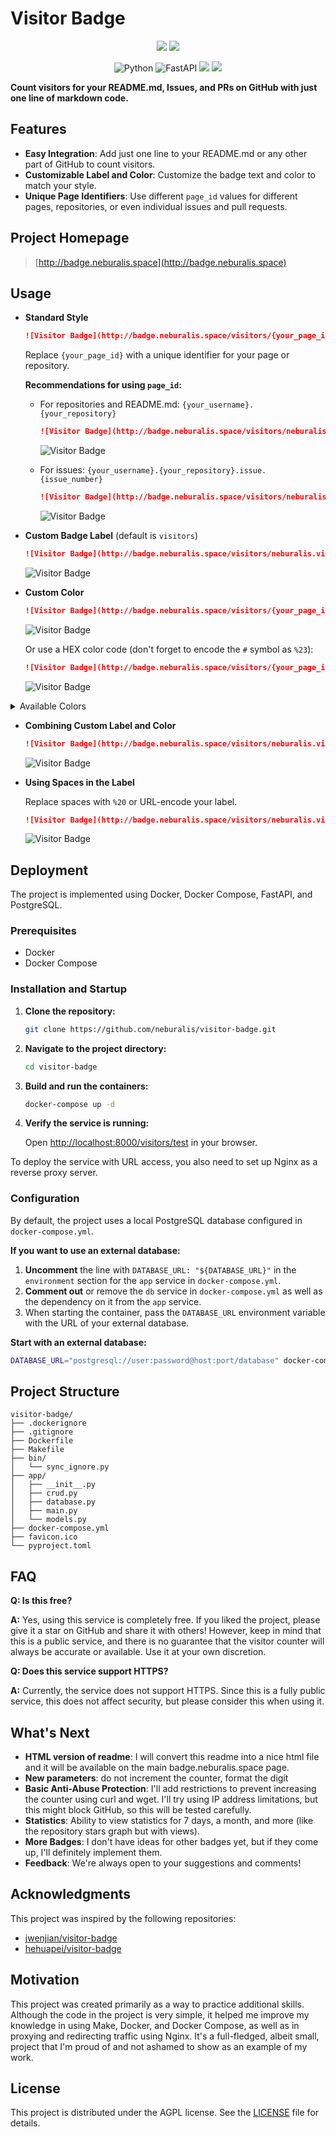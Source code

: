 # Visitor Badge

<p align="center">
    <img src="https://img.shields.io/github/last-commit/neburalis/visitor-badge?style=flat">
    <img src="https://img.shields.io/badge/License-AGPL-blue?style=flat">
</p>

<p align="center">
    <img src="https://img.shields.io/badge/Python-3776AB.svg?style=flat&amp;logo=Python&amp;logoColor=white" alt="Python">
    <img src="https://img.shields.io/badge/FastAPI-009688.svg?style=flat&amp;logo=FastAPI&amp;logoColor=white" alt="FastAPI">
    <img src="https://img.shields.io/badge/Docker%20Compose-2496ED?style=fflat&logo=docker&logoColor=white">
    <img src="https://img.shields.io/badge/postgresql-4169e1?style=flat&logo=postgresql&logoColor=white">
</p>

**Count visitors for your README.md, Issues, and PRs on GitHub with just one line of markdown code.**

## Features

- **Easy Integration**: Add just one line to your README.md or any other part of GitHub to count visitors.
- **Customizable Label and Color**: Customize the badge text and color to match your style.
- **Unique Page Identifiers**: Use different `page_id` values for different pages, repositories, or even individual issues and pull requests.

## Project Homepage

> [http://badge.neburalis.space](http://badge.neburalis.space)

## Usage

- **Standard Style**

  ```markdown
  ![Visitor Badge](http://badge.neburalis.space/visitors/{your_page_id})
  ```

  Replace `{your_page_id}` with a unique identifier for your page or repository.

  **Recommendations for using `page_id`:**

  - For repositories and README.md:
    `{your_username}.{your_repository}`

    ```markdown
    ![Visitor Badge](http://badge.neburalis.space/visitors/neburalis.visitor-badge)
    ```

    ![Visitor Badge](http://badge.neburalis.space/visitors/neburalis.visitor-badge)

  - For issues:
    `{your_username}.{your_repository}.issue.{issue_number}`

    ```markdown
    ![Visitor Badge](http://badge.neburalis.space/visitors/neburalis.visitor-badge.issue.1)
    ```

    ![Visitor Badge](http://badge.neburalis.space/visitors/neburalis.visitor-badge.issue.1)

- **Custom Badge Label** (default is `visitors`)

  ```markdown
  ![Visitor Badge](http://badge.neburalis.space/visitors/neburalis.visitor-badge?label=MyVisitors)
  ```

  ![Visitor Badge](http://badge.neburalis.space/visitors/neburalis.visitor-badge?label=MyVisitors)

- **Custom Color**

  ```markdown
  ![Visitor Badge](http://badge.neburalis.space/visitors/{your_page_id}?color=blue)
  ```
  ![Visitor Badge](http://badge.neburalis.space/visitors/neburalis.visitor-badge?color=blue)

  Or use a HEX color code (don't forget to encode the `#` symbol as `%23`):

  ```markdown
  ![Visitor Badge](http://badge.neburalis.space/visitors/{your_page_id}?color=%23ff69b4)
  ```
  ![Visitor Badge](http://badge.neburalis.space/visitors/neburalis.visitor-badge?color=%23ff69b4)

<details>
<summary>Available Colors</summary>

You can use the following colors to customize your badge. The color can be specified by name or in HEX format (e.g., `#FF0000` for red).

- **Primary Colors:**
  - BLACK: `#000000`
  - WHITE: `#FFFFFF`
  - RED: `#FF0000`
  - GREEN: `#00FF00`
  - BLUE: `#0000FF`
  - YELLOW: `#FFFF00`
  - CYAN: `#00FFFF`
  - MAGENTA: `#FF00FF`

- **Additional Colors:**
  - NAVY: `#000080`
  - DARKBLUE: `#00008B`
  - MEDIUMBLUE: `#0000CD`
  - DARKGREEN: `#006400`
  - TEAL: `#008080`
  - DARKCYAN: `#008B8B`
  - DEEPSKYBLUE: `#00BFFF`
  - DARKTURQUOISE: `#00CED1`
  - MIDNIGHTBLUE: `#191970`
  - DODGERBLUE: `#1E90FF`
  - FORESTGREEN: `#228B22`
  - SEAGREEN: `#2E8B57`
  - ROYALBLUE: `#4169E1`
  - STEELBLUE: `#4682B4`
  - INDIGO: `#4B0082`
  - DARKOLIVEGREEN: `#556B2F`
  - CADETBLUE: `#5F9EA0`
  - CORNFLOWERBLUE: `#6495ED`
  - REBECCAPURPLE: `#663399`
  - SLATEBLUE: `#6A5ACD`
  - OLIVEDRAB: `#6B8E23`
  - LIGHTSLATEGRAY: `#778899`
  - MEDIUMSLATEBLUE: `#7B68EE`
  - LAWNGREEN: `#7CFC00`
  - CHARTREUSE: `#7FFF00`
  - AQUAMARINE: `#7FFFD4`
  - MAROON: `#800000`
  - PURPLE: `#800080`
  - OLIVE: `#808000`
  - GRAY: `#808080`
  - SKYBLUE: `#87CEEB`
  - LIGHTSKYBLUE: `#87CEFA`
  - BLUEVIOLET: `#8A2BE2`
  - DARKRED: `#8B0000`
  - DARKMAGENTA: `#8B008B`
  - SADDLEBROWN: `#8B4513`
  - DARKSEAGREEN: `#8FBC8F`
  - LIGHTGREEN: `#90EE90`
  - MEDIUMPURPLE: `#9370DB`
  - DARKVIOLET: `#9400D3`
  - PALEGREEN: `#98FB98`
  - DARKORCHID: `#9932CC`
  - YELLOWGREEN: `#9ACD32`
  - SIENNA: `#A0522D`
  - BROWN: `#A52A2A`
  - DARKGRAY: `#A9A9A9`
  - LIGHTBLUE: `#ADD8E6`
  - GREENYELLOW: `#ADFF2F`
  - PALETURQUOISE: `#AFEEEE`
  - LIGHTSTEELBLUE: `#B0C4DE`
  - POWDERBLUE: `#B0E0E6`
  - FIREBRICK: `#B22222`
  - DARKGOLDENROD: `#B8860B`
  - MEDIUMORCHID: `#BA55D3`
  - ROSYBROWN: `#BC8F8F`
  - DARKKHAKI: `#BDB76B`
  - SILVER: `#C0C0C0`
  - MEDIUMVIOLETRED: `#C71585`
  - INDIANRED: `#CD5C5C`
  - PERU: `#CD853F`
  - CHOCOLATE: `#D2691E`
  - TAN: `#D2B48C`
  - LIGHTGRAY: `#D3D3D3`
  - THISTLE: `#D8BFD8`
  - ORCHID: `#DA70D6`
  - GOLDENROD: `#DAA520`
  - PALEVIOLETRED: `#DB7093`
  - CRIMSON: `#DC143C`
  - GAINSBORO: `#DCDCDC`
  - PLUM: `#DDA0DD`
  - BURLYWOOD: `#DEB887`
  - LIGHTCYAN: `#E0FFFF`
  - LAVENDER: `#E6E6FA`
  - DARKSALMON: `#E9967A`
  - VIOLET: `#EE82EE`
  - PALEGOLDENROD: `#EEE8AA`
  - LIGHTCORAL: `#F08080`
  - KHAKI: `#F0E68C`
  - ALICEBLUE: `#F0F8FF`
  - HONEYDEW: `#F0FFF0`
  - AZURE: `#F0FFFF`
  - SANDYBROWN: `#F4A460`
  - WHEAT: `#F5DEB3`
  - BEIGE: `#F5F5DC`
  - WHITESMOKE: `#F5F5F5`
  - MINTCREAM: `#F5FFFA`
  - GHOSTWHITE: `#F8F8FF`
  - SALMON: `#FA8072`
  - ANTIQUEWHITE: `#FAEBD7`
  - LINEN: `#FAF0E6`
  - LIGHTGOLDENRODYELLOW: `#FAFAD2`
  - OLDLACE: `#FDF5E6`
  - ORANGE: `#FE7D37`
  - FUCHSIA: `#FF00FF`
  - DEEPPINK: `#FF1493`
  - ORANGERED: `#FF4500`
  - TOMATO: `#FF6347`
  - HOTPINK: `#FF69B4`
  - CORAL: `#FF7F50`
  - DARKORANGE: `#FF8C00`
  - LIGHTSALMON: `#FFA07A`
  - ORANGE_2: `#FFA500`
  - LIGHTPINK: `#FFB6C1`
  - PINK: `#FFC0CB`
  - GOLD: `#FFD700`
  - PEACHPUFF: `#FFDAB9`
  - NAVAJOWHITE: `#FFDEAD`
  - MOCCASIN: `#FFE4B5`
  - BISQUE: `#FFE4C4`
  - MISTYROSE: `#FFE4E1`
  - BLANCHEDALMOND: `#FFEBCD`
  - PAPAYAWHIP: `#FFEFD5`
  - LAVENDERBLUSH: `#FFF0F5`
  - SEASHELL: `#FFF5EE`
  - CORNSILK: `#FFF8DC`
  - LEMONCHIFFON: `#FFFACD`
  - FLORALWHITE: `#FFFAF0`
  - SNOW: `#FFFAFA`
  - LIGHTYELLOW: `#FFFFE0`
  - IVORY: `#FFFFF0`

To use the color in the URL, you can specify its name (e.g., `red`) or HEX code (e.g., `%23FF0000` for red).

</details>

- **Combining Custom Label and Color**

  ```markdown
  ![Visitor Badge](http://badge.neburalis.space/visitors/neburalis.visitor-badge?label=Visitors&color=red)
  ```

  ![Visitor Badge](http://badge.neburalis.space/visitors/neburalis.visitor-badge?label=Visitors&color=red)

- **Using Spaces in the Label**

  Replace spaces with `%20` or URL-encode your label.

  ```markdown
  ![Visitor Badge](http://badge.neburalis.space/visitors/neburalis.visitor-badge?label=My%20Visitors)
  ```

  ![Visitor Badge](http://badge.neburalis.space/visitors/neburalis.visitor-badge?label=My%20Visitors)

## Deployment

The project is implemented using Docker, Docker Compose, FastAPI, and PostgreSQL.

### Prerequisites

- Docker
- Docker Compose

### Installation and Startup

1. **Clone the repository:**

   ```bash
   git clone https://github.com/neburalis/visitor-badge.git
   ```

2. **Navigate to the project directory:**

   ```bash
   cd visitor-badge
   ```

3. **Build and run the containers:**

   ```bash
   docker-compose up -d
   ```

4. **Verify the service is running:**

   Open [http://localhost:8000/visitors/test](http://localhost:8000/visitors/test) in your browser.

To deploy the service with URL access, you also need to set up Nginx as a reverse proxy server.

### Configuration

By default, the project uses a local PostgreSQL database configured in `docker-compose.yml`.

**If you want to use an external database:**

1. **Uncomment** the line with `DATABASE_URL: "${DATABASE_URL}"` in the `environment` section for the `app` service in `docker-compose.yml`.
2. **Comment out** or remove the `db` service in `docker-compose.yml` as well as the dependency on it from the `app` service.
3. When starting the container, pass the `DATABASE_URL` environment variable with the URL of your external database.

**Start with an external database:**

```bash
DATABASE_URL="postgresql://user:password@host:port/database" docker-compose up -d
```

## Project Structure

```
visitor-badge/
├── .dockerignore
├── .gitignore
├── Dockerfile
├── Makefile
├── bin/
│   └── sync_ignore.py
├── app/
│   ├── __init__.py
│   ├── crud.py
│   ├── database.py
│   ├── main.py
│   └── models.py
├── docker-compose.yml
├── favicon.ico
└── pyproject.toml
```

## FAQ

**Q: Is this free?**

**A:** Yes, using this service is completely free. If you liked the project, please give it a star on GitHub and share it with others! However, keep in mind that this is a public service, and there is no guarantee that the visitor counter will always be accurate or available. Use it at your own discretion.

**Q: Does this service support HTTPS?**

**A:** Currently, the service does not support HTTPS. Since this is a fully public service, this does not affect security, but please consider this when using it.

## What's Next

- **HTML version of readme**: I will convert this readme into a nice html file and it will be available on the main badge.neburalis.space page.
- **New parameters**: do not increment the counter, format the digit
- **Basic Anti-Abuse Protection**: I'll add restrictions to prevent increasing the counter using curl and wget. I'll try using IP address limitations, but this might block GitHub, so this will be tested carefully.
- **Statistics**: Ability to view statistics for 7 days, a month, and more (like the repository stars graph but with views).
- **More Badges**: I don't have ideas for other badges yet, but if they come up, I'll definitely implement them.
- **Feedback**: We're always open to your suggestions and comments!

## Acknowledgments

This project was inspired by the following repositories:

- [jwenjian/visitor-badge](https://github.com/jwenjian/visitor-badge)
- [hehuapei/visitor-badge](https://github.com/hehuapei/visitor-badge)

## Motivation

This project was created primarily as a way to practice additional skills. Although the code in the project is very simple, it helped me improve my knowledge in using Make, Docker, and Docker Compose, as well as in proxying and redirecting traffic using Nginx. It's a full-fledged, albeit small, project that I'm proud of and not ashamed to show as an example of my work.

## License

This project is distributed under the AGPL license. See the [LICENSE](LICENSE) file for details.